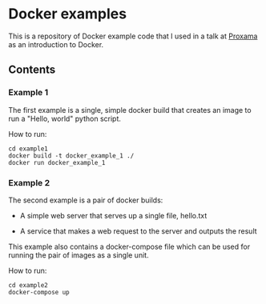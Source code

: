 # Docker examples

This is a repository of Docker example code that I used in a talk at [Proxama](http://proxama.com/) as an introduction to Docker.

## Contents

### Example 1

The first example is a single, simple docker build that creates an image to run a "Hello, world" python script.

How to run:

    cd example1
    docker build -t docker_example_1 ./
    docker run docker_example_1

### Example 2

The second example is a pair of docker builds:

* A simple web server that serves up a single file, hello.txt

* A service that makes a web request to the server and outputs the result

This example also contains a docker-compose file which can be used for running the pair of images as a single unit.

How to run:

    cd example2
    docker-compose up
